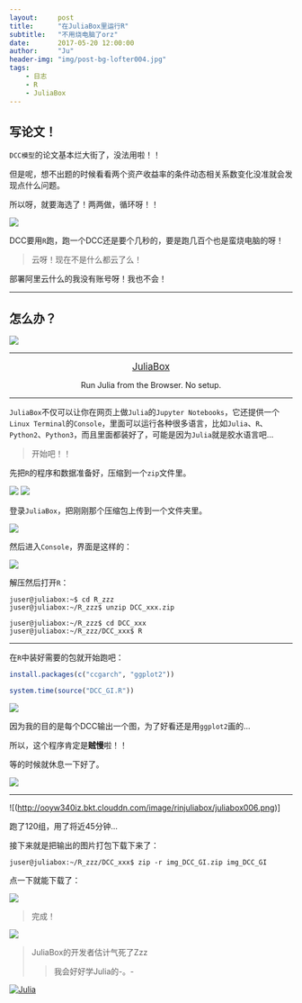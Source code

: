 ```yaml
---
layout:     post
title:      "在JuliaBox里运行R"
subtitle:   "不用烧电脑了orz"
date:       2017-05-20 12:00:00
author:     "Ju"
header-img: "img/post-bg-lofter004.jpg" 
tags:
    - 日志
    - R
    - JuliaBox
--- 
```


## **写论文！**

`DCC模型`的论文基本烂大街了，没法用啦！！

但是呢，想不出题的时候看看两个资产收益率的条件动态相关系数变化没准就会发现点什么问题。

所以呀，就要海选了！两两做，循环呀！！

![](http://ooyw340iz.bkt.clouddn.com/image/rinjuliabox/dn004.gif)

DCC要用`R`跑，跑一个DCC还是要个几秒的，要是跑几百个也是蛮烧电脑的呀！

> 云呀！现在不是什么都云了么！

部署阿里云什么的我没有账号呀！我也不会！

---

## **怎么办？**

![](http://ooyw340iz.bkt.clouddn.com/image/rinjuliabox/dn001.gif)

---

[<center><big> JuliaBox </big></center>](https://www.juliabox.com) 

<center> Run Julia from the Browser. No setup. </center> 

---

`JuliaBox`不仅可以让你在网页上做`Julia`的`Jupyter Notebooks`，它还提供一个`Linux Terminal`的`Console`，里面可以运行各种很多语言，比如`Julia`、`R`、`Python2`、`Python3`，而且里面都装好了，可能是因为`Julia`就是胶水语言吧...

> 开始吧！！

先把`R`的程序和数据准备好，压缩到一个`zip`文件里。

![](http://ooyw340iz.bkt.clouddn.com/image/rinjuliabox/juliabox001.png)
![](http://ooyw340iz.bkt.clouddn.com/image/rinjuliabox/juliabox002.png)

登录`JuliaBox`，把刚刚那个压缩包上传到一个文件夹里。

![](http://ooyw340iz.bkt.clouddn.com/image/rinjuliabox/juliabox003.png)

然后进入`Console`，界面是这样的：

![](http://ooyw340iz.bkt.clouddn.com/image/rinjuliabox/juliabox004.png)

解压然后打开`R`：

```
juser@juliabox:~$ cd R_zzz  
juser@juliabox:~/R_zzz$ unzip DCC_xxx.zip  

juser@juliabox:~/R_zzz$ cd DCC_xxx 
juser@juliabox:~/R_zzz/DCC_xxx$ R
```

---

在`R`中装好需要的包就开始跑吧：

```R
install.packages(c("ccgarch", "ggplot2"))

system.time(source("DCC_GI.R"))
```

![](http://ooyw340iz.bkt.clouddn.com/image/rinjuliabox/juliabox005.png)

因为我的目的是每个DCC输出一个图，为了好看还是用`ggplot2`画的...

所以，这个程序肯定是**贼慢**啦！！

等的时候就休息一下好了。

![](http://ooyw340iz.bkt.clouddn.com/image/rinjuliabox/dn005.gif)

---

![(http://ooyw340iz.bkt.clouddn.com/image/rinjuliabox/juliabox006.png)]

跑了120组，用了将近45分钟...

接下来就是把输出的图片打包下载下来了：

```
juser@juliabox:~/R_zzz/DCC_xxx$ zip -r img_DCC_GI.zip img_DCC_GI   
```

点一下就能下载了：

![](http://ooyw340iz.bkt.clouddn.com/image/rinjuliabox/juliabox007.png)

> 完成！

![](http://ooyw340iz.bkt.clouddn.com/image/rinjuliabox/dn003.gif)

> JuliaBox的开发者估计气死了Zzz
>> 我会好好学Julia的-。-

[![Julia](http://ooyw340iz.bkt.clouddn.com/image/rinjuliabox/juliabox008.jpg)](http://baike.baidu.com/link?url=KfpL5xeXNIYSfj0l2OwJ5jIEuVrMLi7qbRJCTpIYFWC22ymOeYSG7grtj9FvRU9P8wkRzUGtKiSkv_H_Zw-50uw5ehYcqrUy0gTGkmsZYTSLOtSFxq5oID4xF0nXxKF_WtA7Ou16dcWls0Iz_-1KNa)



